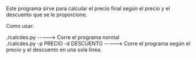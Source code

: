 Este programa sirve para calcular el precio final según el precio y el descuento que se le proporcione.

Como usar:

  ./calcdes.py    ----->    Corre el programa normal  
  ./calcdes.py -p PRECIO -d DESCUENTO   ----->    Corre el programa según el precio y el descuento en una sola línea.

